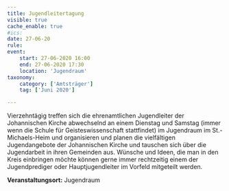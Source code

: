 ```yaml
---
title: Jugendleitertagung
visible: true
cache_enable: true
#ics: 
date: 27-06-20
rule: 
event:
	start: 27-06-2020 16:00
	end: 27-06-2020 17:30
	location: 'Jugendraum'
taxonomy:
	category: ['Amtsträger']
	tag: ['Juni 2020']

---
```

Vierzehntägig treffen sich die ehrenamtlichen Jugendleiter der Johannischen Kirche abwechselnd an einem Dienstag und Samstag (immer wenn die Schule für Geisteswissenschaft stattfindet) im Jugendraum im St.-Michaels-Heim und organisieren und planen die vielfältigen Jugendangebote der Johannischen Kirche und tauschen sich über die Jugendarbeit in ihren Gemeinden aus. Wünsche und Ideen, die man in den Kreis einbringen möchte können gerne immer rechtzeitig einem der Jugendprediger oder Hauptjugendleiter im Vorfeld mitgeteilt werden.



**Veranstaltungsort:** Jugendraum

